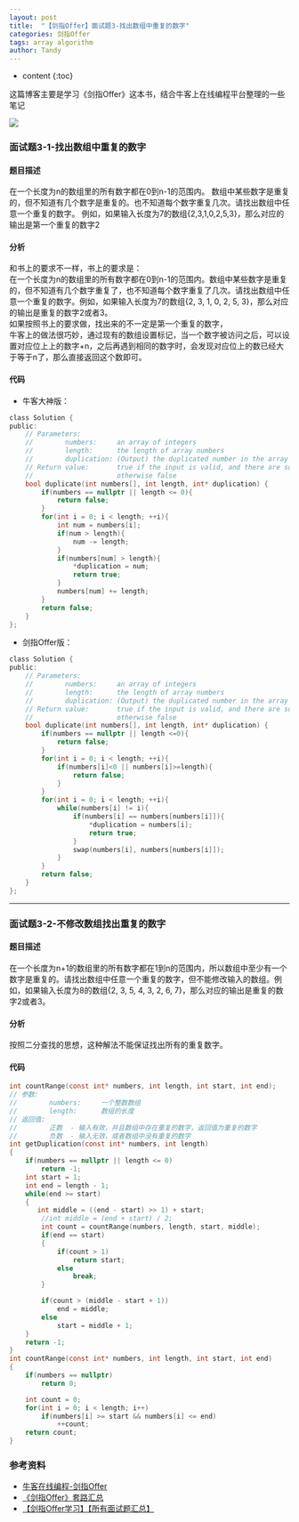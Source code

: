 ```yaml
---
layout: post
title:  "【剑指Offer】面试题3-找出数组中重复的数字"
categories: 剑指Offer
tags: array algorithm
author: Tandy
---
```


* content
{:toc}

这篇博客主要是学习《剑指Offer》这本书，结合牛客上在线编程平台整理的一些笔记

![](http://avatar.csdn.net/blogpic/20131019123902328.jpg)




### 面试题3-1-找出数组中重复的数字

#### 题目描述

在一个长度为n的数组里的所有数字都在0到n-1的范围内。 数组中某些数字是重复的，但不知道有几个数字是重复的。也不知道每个数字重复几次。请找出数组中任意一个重复的数字。 例如，如果输入长度为7的数组{2,3,1,0,2,5,3}，那么对应的输出是第一个重复的数字2

#### 分析

和书上的要求不一样，书上的要求是：  
在一个长度为n的数组里的所有数字都在0到n-1的范围内。数组中某些数字是重复的，但不知道有几个数字重复了，也不知道每个数字重复了几次。请找出数组中任意一个重复的数字。例如，如果输入长度为7的数组{2, 3, 1, 0, 2, 5, 3}，那么对应的输出是重复的数字2或者3。  
如果按照书上的要求做，找出来的不一定是第一个重复的数字，  
牛客上的做法很巧妙，通过现有的数组设置标记，当一个数字被访问之后，可以设置对应位上上的数字+n，之后再遇到相同的数字时，会发现对应位上的数已经大于等于n了，那么直接返回这个数即可。

#### 代码
- 牛客大神版：
```c
class Solution {
public:
    // Parameters:
    //        numbers:     an array of integers
    //        length:      the length of array numbers
    //        duplication: (Output) the duplicated number in the array number
    // Return value:       true if the input is valid, and there are some duplications in the array number
    //                     otherwise false
    bool duplicate(int numbers[], int length, int* duplication) {
        if(numbers == nullptr || length <= 0){
            return false;
        }
        for(int i = 0; i < length; ++i){
            int num = numbers[i];
            if(num > length){
                num -= length;
            }
            if(numbers[num] > length){
                *duplication = num;
                return true;
            }
            numbers[num] += length;
        }
        return false;
    }
};
```
- 剑指Offer版：
```c
class Solution {
public:
    // Parameters:
    //        numbers:     an array of integers
    //        length:      the length of array numbers
    //        duplication: (Output) the duplicated number in the array number
    // Return value:       true if the input is valid, and there are some duplications in the array number
    //                     otherwise false
    bool duplicate(int numbers[], int length, int* duplication) {
        if(numbers == nullptr || length <=0){
            return false;
        }
        for(int i = 0; i < length; ++i){
            if(numbers[i]<0 || numbers[i]>=length){
                return false;
            }
        }
        for(int i = 0; i < length; ++i){
            while(numbers[i] != i){
                if(numbers[i] == numbers[numbers[i]]){
                    *duplication = numbers[i];
                    return true;
                }
                swap(numbers[i], numbers[numbers[i]]);
            }
        }
        return false;
    }
};
```


----------


### 面试题3-2-不修改数组找出重复的数字

#### 题目描述

在一个长度为n+1的数组里的所有数字都在1到n的范围内，所以数组中至少有一个数字是重复的。请找出数组中任意一个重复的数字，但不能修改输入的数组。例如，如果输入长度为8的数组{2, 3, 5, 4, 3, 2, 6, 7}，那么对应的输出是重复的数字2或者3。

#### 分析

按照二分查找的思想，这种解法不能保证找出所有的重复数字。

#### 代码

```c
int countRange(const int* numbers, int length, int start, int end);
// 参数:
//        numbers:     一个整数数组
//        length:      数组的长度
// 返回值:             
//        正数  - 输入有效，并且数组中存在重复的数字，返回值为重复的数字
//        负数  - 输入无效，或者数组中没有重复的数字
int getDuplication(const int* numbers, int length)
{
    if(numbers == nullptr || length <= 0)
        return -1;
    int start = 1;
    int end = length - 1;
    while(end >= start)
    {
       int middle = ((end - start) >> 1) + start;
		//int middle = (end + start) / 2;
        int count = countRange(numbers, length, start, middle);
        if(end == start)
        {
            if(count > 1)
                return start;
            else
                break;
        }

        if(count > (middle - start + 1))
            end = middle;
        else
            start = middle + 1;
    }
    return -1;
}
int countRange(const int* numbers, int length, int start, int end)
{
    if(numbers == nullptr)
        return 0;

    int count = 0;
    for(int i = 0; i < length; i++)
        if(numbers[i] >= start && numbers[i] <= end)
            ++count;
    return count;
}
```


### 参考资料

- [牛客在线编程-剑指Offer](https://www.nowcoder.com/ta/coding-interviews)
- [《剑指Offer》套路汇总](https://www.nowcoder.com/discuss/14353)
- [【剑指Offer学习】【所有面试题汇总】](http://blog.csdn.net/derrantcm/article/details/46887821)


